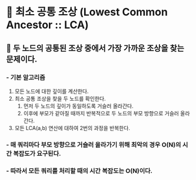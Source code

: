 # 📌 최소 공통 조상 (Lowest Common Ancestor :: LCA)
## 🔖 두 노드의 공통된 조상 중에서 가장 가까운 조상을 찾는 문제이다.
### - 기본 알고리즘
1. 모든 노드에 대한 깊이를 계산한다.
2. 최소 공통 조상을 찾을 두 노드를 확인한다.
    1) 먼저 두 노드의 깊이가 동일하도록 거슬러 올라간다.
    2) 이후에 부모가 같아질 때까지 반복적으로 두 노드의 부모 방향으로 거슬러 올라간다.
3. 모든 LCA(a,b) 연산에 대하여 2번의 과정을 반복한다.

### - 매 쿼리마다 부모 방향으로 거슬러 올라가기 위해 최악의 경우 O(N)의 시간 복잡도가 요구된다. 
### - 따라서 모든 쿼리를 처리할 때의 시간 복잡도는 O(N)이다.